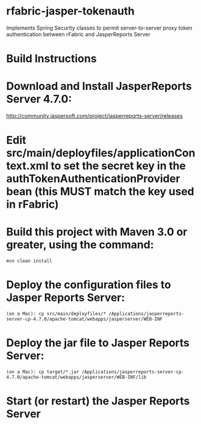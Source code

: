 rfabric-jasper-tokenauth
========================

Implements Spring Security classes to permit server-to-server proxy token authentication between rFabric and JasperReports Server

Build Instructions
==================

# Download and Install JasperReports Server 4.7.0:
http://community.jaspersoft.com/project/jasperreports-server/releases
# Edit src/main/deployfiles/applicationContext.xml to set the secret key in the authTokenAuthenticationProvider bean (this MUST match the key used in rFabric)
# Build this project with Maven 3.0 or greater, using the command:
    mvn clean install
# Deploy the configuration files to Jasper Reports Server:
    (on a Mac): cp src/main/deployfiles/* /Applications/jasperreports-server-cp-4.7.0/apache-tomcat/webapps/jasperserver/WEB-INF
# Deploy the jar file to Jasper Reports Server:
    (on a Mac): cp target/*.jar /Applications/jasperreports-server-cp-4.7.0/apache-tomcat/webapps/jasperserver/WEB-INF/lib
# Start (or restart) the Jasper Reports Server
